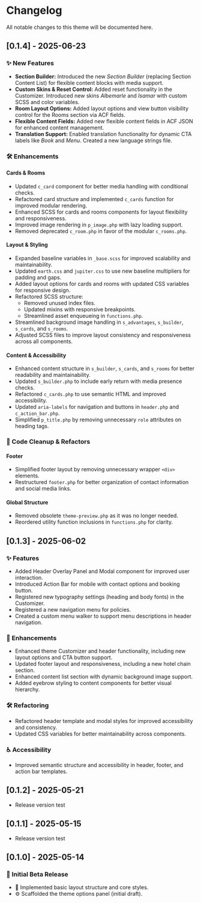 # Changelog

All notable changes to this theme will be documented here.

## [0.1.4] - 2025-06-23

### ✨ New Features

-   **Section Builder:** Introduced the new _Section Builder_ (replacing Section Content List) for flexible content blocks with media support.
-   **Custom Skins & Reset Control:** Added reset functionality in the Customizer. Introduced new skins _Albemarle_ and _Isamar_ with custom SCSS and color variables.
-   **Room Layout Options:** Added layout options and view button visibility control for the Rooms section via ACF fields.
-   **Flexible Content Fields:** Added new flexible content fields in ACF JSON for enhanced content management.
-   **Translation Support:** Enabled translation functionality for dynamic CTA labels like _Book_ and _Menu_. Created a new language strings file.

### 🛠️ Enhancements

#### Cards & Rooms

-   Updated `c_card` component for better media handling with conditional checks.
-   Refactored card structure and implemented `c_cards` function for improved modular rendering.
-   Enhanced SCSS for cards and rooms components for layout flexibility and responsiveness.
-   Improved image rendering in `p_image.php` with lazy loading support.
-   Removed deprecated `c_room.php` in favor of the modular `c_rooms.php`.

#### Layout & Styling

-   Expanded baseline variables in `_base.scss` for improved scalability and maintainability.
-   Updated `earth.css` and `jupiter.css` to use new baseline multipliers for padding and gaps.
-   Added layout options for cards and rooms with updated CSS variables for responsive design.
-   Refactored SCSS structure:
    -   Removed unused index files.
    -   Updated mixins with responsive breakpoints.
    -   Streamlined asset enqueueing in `functions.php`.
-   Streamlined background image handling in `s_advantages`, `s_builder`, `s_cards`, and `s_rooms`.
-   Adjusted SCSS files to improve layout consistency and responsiveness across all components.

#### Content & Accessibility

-   Enhanced content structure in `s_builder`, `s_cards`, and `s_rooms` for better readability and maintainability.
-   Updated `s_builder.php` to include early return with media presence checks.
-   Refactored `c_cards.php` to use semantic HTML and improved accessibility.
-   Updated `aria-labels` for navigation and buttons in `header.php` and `c_action_bar.php`.
-   Simplified `p_title.php` by removing unnecessary `role` attributes on heading tags.

### 🔧 Code Cleanup & Refactors

#### Footer

-   Simplified footer layout by removing unnecessary wrapper `<div>` elements.
-   Restructured `footer.php` for better organization of contact information and social media links.

#### Global Structure

-   Removed obsolete `theme-preview.php` as it was no longer needed.
-   Reordered utility function inclusions in `functions.php` for clarity.

## [0.1.3] - 2025-06-02

### ✨ Features

-   Added Header Overlay Panel and Modal component for improved user interaction.
-   Introduced Action Bar for mobile with contact options and booking button.
-   Registered new typography settings (heading and body fonts) in the Customizer.
-   Registered a new navigation menu for policies.
-   Created a custom menu walker to support menu descriptions in header navigation.

### 🎨 Enhancements

-   Enhanced theme Customizer and header functionality, including new layout options and CTA button support.
-   Updated footer layout and responsiveness, including a new hotel chain section.
-   Enhanced content list section with dynamic background image support.
-   Added eyebrow styling to content components for better visual hierarchy.

### 🛠 Refactoring

-   Refactored header template and modal styles for improved accessibility and consistency.
-   Updated CSS variables for better maintainability across components.

### ♿ Accessibility

-   Improved semantic structure and accessibility in header, footer, and action bar templates.

## [0.1.2] - 2025-05-21

-   Release version test

## [0.1.1] - 2025-05-15

-   Release version test

## [0.1.0] - 2025-05-14

### 🔧 Initial Beta Release

-   🎨 Implemented basic layout structure and core styles.
-   ⚙️ Scaffolded the theme options panel (initial draft).
